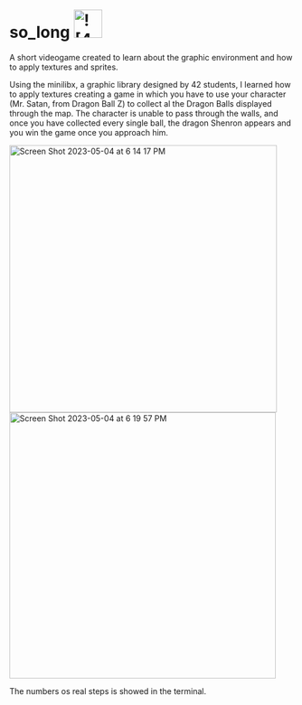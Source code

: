 # so_long <img width="50" alt="![4ball] https://user-images.githubusercontent.com/72255876/236265185-a16864f1-83a4-4cef-965f-0fdbc9c76552.png">

A short videogame created to learn about the graphic environment and how to apply textures and sprites.

Using the minilibx, a graphic library designed by 42 students, I learned how to apply textures creating a game in which you have to use your character (Mr. Satan, from Dragon Ball Z) to collect al the Dragon Balls displayed through the map. The character is unable to pass through the walls, and once you have collected every single ball, the dragon Shenron appears and you win the game once you approach him.

<img width="473" alt="Screen Shot 2023-05-04 at 6 14 17 PM" src="https://user-images.githubusercontent.com/72255876/236262721-0f20339c-450d-4677-877c-33602eac3ff1.png">

<img width="471" alt="Screen Shot 2023-05-04 at 6 19 57 PM" src="https://user-images.githubusercontent.com/72255876/236264141-310b9e93-8dbf-40cb-91e9-97ffde3e1d73.png">

The numbers os real steps is showed in the terminal.
